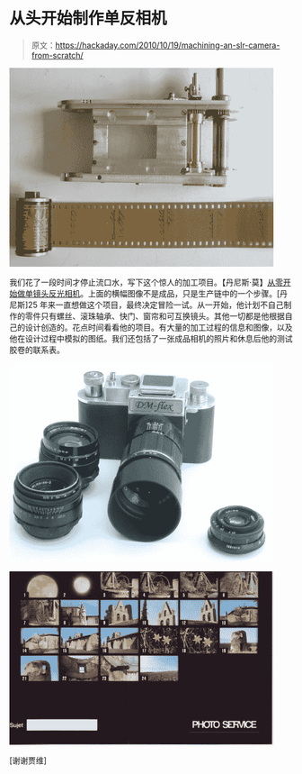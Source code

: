 # 从头开始制作单反相机

> 原文：<https://hackaday.com/2010/10/19/machining-an-slr-camera-from-scratch/>

![](img/19e00503487d1318a138ab69ab1dee91.png "hand-milled-SLR-camera")

我们花了一段时间才停止流口水，写下这个惊人的加工项目。【丹尼斯·莫】[从零开始做单镜头反光相机](http://www.collection-appareils.fr/phpBB3/viewtopic.php?f=37&t=8822&st=0&sk=t&sd=a)。上面的横幅图像不是成品，只是生产链中的一个步骤。[丹尼斯]25 年来一直想做这个项目，最终决定冒险一试。从一开始，他计划不自己制作的零件只有螺丝、滚珠轴承、快门、窗帘和可互换镜头。其他一切都是他根据自己的设计创造的。花点时间看看他的项目。有大量的加工过程的信息和图像，以及他在设计过程中模拟的图纸。我们还包括了一张成品相机的照片和休息后他的测试胶卷的联系表。

![](img/b95e5f6d5b128d3aea08c8047d4f3d9c.png "denis_MO-handmade-camera")

![](img/e6fb40d75805274e29c226d50e986443.png "denis_MO-contact-sheet")

[谢谢贾维]